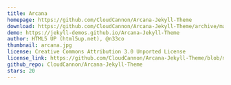 ```yaml
---
title: Arcana
homepage: https://github.com/CloudCannon/Arcana-Jekyll-Theme
download: https://github.com/CloudCannon/Arcana-Jekyll-Theme/archive/master.zip
demo: https://jekyll-demos.github.io/Arcana-Jekyll-Theme
author: HTML5 UP (html5up.net), @n33co
thumbnail: arcana.jpg
license: Creative Commons Attribution 3.0 Unported License
license_link: https://github.com/CloudCannon/Arcana-Jekyll-Theme/blob/master/LICENSE.txt
github_repo: CloudCannon/Arcana-Jekyll-Theme
stars: 20
---
```

